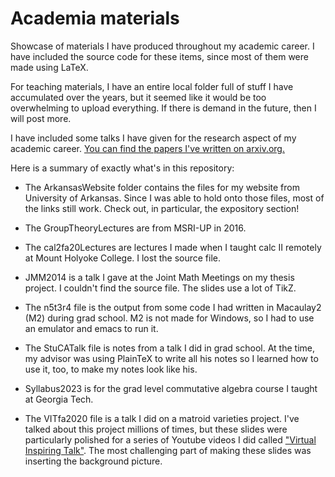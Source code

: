 # Academia materials

Showcase of materials I have produced throughout my academic career.  I have included the source code for these items, since most of them were made using LaTeX.  

For teaching materials, I have an entire local folder full of stuff I have accumulated over the years, but it seemed like it would be too overwhelming to upload everything.  If there is demand in the future, then I will post more.  <!--If there are materials from a particular year, course, or institution you would like to see (you can get more information about that from [my website](https://wh33les.github.io/Academia/academia.html)), then .-->

I have included some talks I have given for the research aspect of my academic career.  [You can find the papers I've written on arxiv.org.](https://arxiv.org/search/math?query=Wheeler%2C+Ashley&searchtype=author&abstracts=show&order=-announced_date_first&size=50)   

Here is a summary of exactly what's in this repository: 

* The ArkansasWebsite folder contains the files for my website from University of Arkansas.  Since I was able to hold onto those files, most of the links still work.  Check out, in particular, the expository section!

* The GroupTheoryLectures are from MSRI-UP in 2016. 

* The cal2fa20Lectures are lectures I made when I taught calc II remotely at Mount Holyoke College.  I lost the source file.

* JMM2014 is a talk I gave at the Joint Math Meetings on my thesis project.  I couldn't find the source file.  The slides use a lot of TikZ.

* The n5t3r4 file is the output from some code I had written in Macaulay2 (M2) during grad school.  M2 is not made for Windows, so I had to use an emulator and emacs to run it.

* The StuCATalk file is notes from a talk I did in grad school.  At the time, my advisor was using PlainTeX to write all his notes so I learned how to use it, too, to make my notes look like his.

* Syllabus2023 is for the grad level commutative algebra course I taught at Georgia Tech.

* The VITfa2020 file is a talk I did on a matroid varieties project.  I've talked about this project millions of times, but these slides were particularly polished for a series of Youtube videos I did called ["Virtual Inspiring Talk"](https://www.youtube.com/watch?v=n2BLDSyJqew&list=PLVDqIaLqAssM8_EftT-1l4OGmtpLFjeur&index=1&t=0s&ab_channel=AshleyK.Wheeler).  The most challenging part of making these slides was inserting the background picture.
